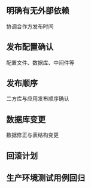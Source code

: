 
## 明确有无外部依赖
协调合作方发布时间

## 发布配置确认
配置文件、数据库、中间件等

## 发布顺序
二方库与应用发布顺序确认

## 数据库变更
数据修正与表结构变更

## 回滚计划

## 生产环境测试用例回归
